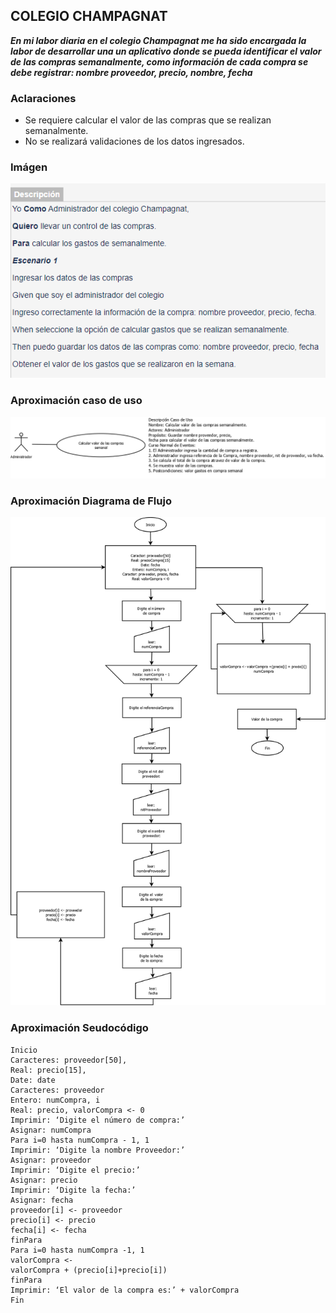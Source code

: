 ## COLEGIO CHAMPAGNAT
***En mi labor diaria en el colegio Champagnat me ha sido encargada la labor de desarrollar una un aplicativo donde se pueda identificar el valor de las compras semanalmente, como información de cada compra se debe registrar: nombre proveedor, precio, nombre, fecha***
### Aclaraciones
- Se requiere calcular el valor de las compras que se realizan semanalmente.
- No se realizará validaciones de los datos ingresados.
### Imágen
![Historia de usuario](https://github.com/joanlero/estructuradatos-2.io/blob/f0adcf5b9f4f988aa15d32d3a2dc8c3a92e6dc27/imagen.PNG)

### Aproximación caso de uso
![Casos de Uso](https://github.com/joanlero/estructuradatos-2.io/blob/9bca773e3918e2c18fdd5abebff0cca2a2ded1ff/Casos%20de%20usos.PNG)

### Aproximación Diagrama de Flujo
![Diagrma de Flujo](https://github.com/joanlero/estructuradatos-2.io/blob/7668622508874bc3447c571ba19baddd94e25746/diagramaFlujo.png)

### Aproximación Seudocódigo
~~~
Inicio
Caracteres: proveedor[50],
Real: precio[15],
Date: date
Caracteres: proveedor
Entero: numCompra, i
Real: precio, valorCompra <- 0
Imprimir: ‘Digite el número de compra:’
Asignar: numCompra
Para i=0 hasta numCompra - 1, 1
Imprimir: ‘Digite la nombre Proveedor:’
Asignar: proveedor
Imprimir: ‘Digite el precio:’
Asignar: precio
Imprimir: ‘Digite la fecha:’
Asignar: fecha
proveedor[i] <- proveedor
precio[i] <- precio
fecha[i] <- fecha
finPara
Para i=0 hasta numCompra -1, 1
valorCompra <-
valorCompra + (precio[i]+precio[i])
finPara
Imprimir: ‘El valor de la compra es:’ + valorCompra
Fin
~~~
